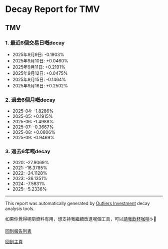 # Decay Report for TMV

## TMV

### 1. 最近6個交易日嘅decay

- 2025年9月9日: -0.1903%
- 2025年9月10日: +0.0460%
- 2025年9月11日: +0.2191%
- 2025年9月12日: +0.0475%
- 2025年9月15日: -0.1464%
- 2025年9月16日: +0.2502%

### 2. 過去6個月嘅decay

- 2025-04: -1.8286%
- 2025-05: +0.1915%
- 2025-06: -1.4988%
- 2025-07: -0.3667%
- 2025-08: +0.0806%
- 2025-09: -0.9469%

### 3. 過去6年嘅decay

- 2020: -27.9069%
- 2021: -16.3785%
- 2022: -24.1128%
- 2023: -36.1351%
- 2024: -7.5631%
- 2025: -5.2336%

------------------------------
This report was automatically generated by [Outliers Investment](https://outliersecon.github.io/Outliers-Investment/) decay analysis tools.

如果你覺得呢啲資料有用，想支持我繼續改進呢個工具，可以[請我飲杯咖啡](https://buymeacoffee.com/outliersecon)☕🙏

[回到報告列表](https://outliersecon.github.io/Outliers-Investment/reports/reports_public)

[回到主頁](https://outliersecon.github.io/Outliers-Investment/)